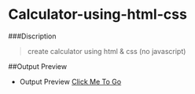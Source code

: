 # Calculator-using-html-css
###Discription
  > create calculator using html &amp; css (no javascript)

##Output Preview
  - Output Preview [Click Me To Go](https://github.com/Hell3oy/#/tree/master/#/)
